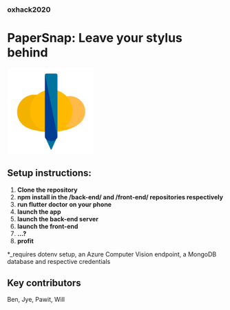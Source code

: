 ### oxhack2020
# PaperSnap: Leave your stylus behind

<img src="https://github.com/PawitKoch/oxhack2020/blob/main/flutter/assets/snap-logo.png" width="200" height="200">

## Setup instructions:
1. **Clone the repository**
2. **npm install in the /back-end/ and /front-end/ repositories respectively**
3. **run flutter doctor on your phone**
4. **launch the app**
5. **launch the back-end server**
6. **launch the front-end**
7. **...?**
8. **profit**

*_requires dotenv setup, an Azure Computer Vision endpoint, a MongoDB database and respective credentials

## Key contributors

Ben, Jye, Pawit, Will
